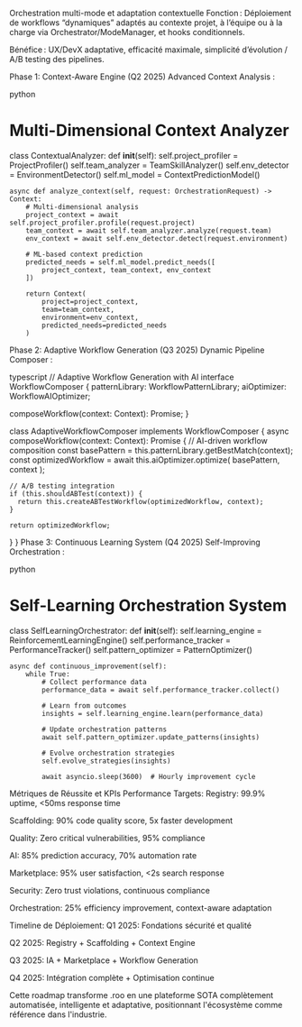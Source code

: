 Orchestration multi-mode et adaptation contextuelle
Fonction : Déploiement de workflows “dynamiques” adaptés au contexte projet, à l’équipe ou à la charge via Orchestrator/ModeManager, et hooks conditionnels.

Bénéfice : UX/DevX adaptative, efficacité maximale, simplicité d’évolution / A/B testing des pipelines.

Phase 1: Context-Aware Engine (Q2 2025)
Advanced Context Analysis :

python
# Multi-Dimensional Context Analyzer
class ContextualAnalyzer:
    def __init__(self):
        self.project_profiler = ProjectProfiler()
        self.team_analyzer = TeamSkillAnalyzer()
        self.env_detector = EnvironmentDetector()
        self.ml_model = ContextPredictionModel()
    
    async def analyze_context(self, request: OrchestrationRequest) -> Context:
        # Multi-dimensional analysis
        project_context = await self.project_profiler.profile(request.project)
        team_context = await self.team_analyzer.analyze(request.team)
        env_context = await self.env_detector.detect(request.environment)
        
        # ML-based context prediction
        predicted_needs = self.ml_model.predict_needs([
            project_context, team_context, env_context
        ])
        
        return Context(
            project=project_context,
            team=team_context,
            environment=env_context,
            predicted_needs=predicted_needs
        )
Phase 2: Adaptive Workflow Generation (Q3 2025)
Dynamic Pipeline Composer :

typescript
// Adaptive Workflow Generation with AI
interface WorkflowComposer {
  patternLibrary: WorkflowPatternLibrary;
  aiOptimizer: WorkflowAIOptimizer;
  
  composeWorkflow(context: Context): Promise<Workflow>;
}

class AdaptiveWorkflowComposer implements WorkflowComposer {
  async composeWorkflow(context: Context): Promise<Workflow> {
    // AI-driven workflow composition
    const basePattern = this.patternLibrary.getBestMatch(context);
    const optimizedWorkflow = await this.aiOptimizer.optimize(
      basePattern, 
      context
    );
    
    // A/B testing integration
    if (this.shouldABTest(context)) {
      return this.createABTestWorkflow(optimizedWorkflow, context);
    }
    
    return optimizedWorkflow;
  }
}
Phase 3: Continuous Learning System (Q4 2025)
Self-Improving Orchestration :

python
# Self-Learning Orchestration System
class SelfLearningOrchestrator:
    def __init__(self):
        self.learning_engine = ReinforcementLearningEngine()
        self.performance_tracker = PerformanceTracker()
        self.pattern_optimizer = PatternOptimizer()
    
    async def continuous_improvement(self):
        while True:
            # Collect performance data
            performance_data = await self.performance_tracker.collect()
            
            # Learn from outcomes
            insights = self.learning_engine.learn(performance_data)
            
            # Update orchestration patterns
            await self.pattern_optimizer.update_patterns(insights)
            
            # Evolve orchestration strategies
            self.evolve_strategies(insights)
            
            await asyncio.sleep(3600)  # Hourly improvement cycle
Métriques de Réussite et KPIs
Performance Targets:
Registry: 99.9% uptime, <50ms response time

Scaffolding: 90% code quality score, 5x faster development

Quality: Zero critical vulnerabilities, 95% compliance

AI: 85% prediction accuracy, 70% automation rate

Marketplace: 95% user satisfaction, <2s search response

Security: Zero trust violations, continuous compliance

Orchestration: 25% efficiency improvement, context-aware adaptation

Timeline de Déploiement:
Q1 2025: Fondations sécurité et qualité

Q2 2025: Registry + Scaffolding + Context Engine

Q3 2025: IA + Marketplace + Workflow Generation

Q4 2025: Intégration complète + Optimisation continue

Cette roadmap transforme .roo en une plateforme SOTA complètement automatisée, intelligente et adaptative, positionnant l'écosystème comme référence dans l'industrie.

